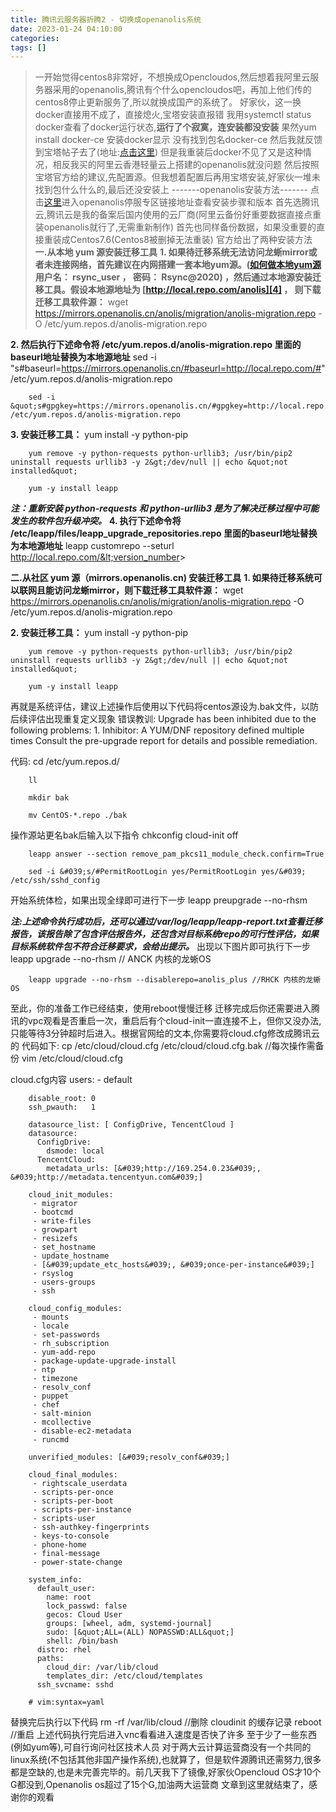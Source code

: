 ```yaml
---
title: 腾讯云服务器折腾2 - 切换成openanolis系统
date: 2023-01-24 04:10:00
categories: 
tags: []
---
```


>一开始觉得centos8非常好，不想换成Opencloudos,然后想着我阿里云服务器采用的openanolis,腾讯有个什么opencloudos吧，再加上他们传的centos8停止更新服务了,所以就换成国产的系统了。
好家伙，这一换docker直接用不成了，直接熄火,宝塔安装直报错
我用systemctl status docker查看了docker运行状态,**运行了个寂寞，连安装都没安装**
果然yum install docker-ce 安装docker显示 没有找到包名docker-ce
然后我就反馈到宝塔帖子去了(地址:[点击这里][1])
但是我重装后docker不见了又是这种情况，相反我买的阿里云香港轻量云上搭建的openanolis就没问题
然后按照宝塔官方给的建议,先配置源。但我想着配置后再用宝塔安装,好家伙一堆未找到包什么什么的,最后还没安装上
-------openanolis安装方法-------
点击[这里][2]进入openanolis停服专区链接地址查看安装步骤和版本
首先选腾讯云,腾讯云是我的备案后国内使用的云厂商(阿里云备份好重要数据直接点重装openanolis就行了,无需重新制作)
首先也同样备份数据，如果没重要的直接重装成Centos7.6(Centos8被删掉无法重装)
官方给出了两种安装方法
**一.从本地 yum 源安装迁移工具**
**1. 如果待迁移系统无法访问龙蜥mirror或者未连接网络，首先建议在内网搭建一套本地yum源。([如何做本地yum源][3] 用户名： rsync_user ， 密码： Rsync@2020) ，然后通过本地源安装迁移工具。假设本地源地址为 [http://local.repo.com/anolis][4] ， 则下载迁移工具软件源：**
        wget https://mirrors.openanolis.cn/anolis/migration/anolis-migration.repo -O /etc/yum.repos.d/anolis-migration.repo

**2. 然后执行下述命令将 /etc/yum.repos.d/anolis-migration.repo 里面的baseurl地址替换为本地源地址**
        sed -i &quot;s#baseurl=https://mirrors.openanolis.cn/#baseurl=http://local.repo.com/#&quot; /etc/yum.repos.d/anolis-migration.repo
        
        sed -i &quot;s#gpgkey=https://mirrors.openanolis.cn/#gpgkey=http://local.repo.com/#&quot; /etc/yum.repos.d/anolis-migration.repo

**3. 安装迁移工具：**
        yum install -y python-pip
        
        yum remove -y python-requests python-urllib3; /usr/bin/pip2 uninstall requests urllib3 -y 2&gt;/dev/null || echo &quot;not installed&quot;
        
        yum -y install leapp

***注：重新安装 python-requests 和 python-urllib3 是为了解决迁移过程中可能发生的软件包升级冲突。***
**4. 执行下述命令将 /etc/leapp/files/leapp_upgrade_repositories.repo 里面的baseurl地址替换为本地源地址**
        leapp customrepo --seturl http://local.repo.com/&lt;version_number&gt;

**二.从社区 yum 源（mirrors.openanolis.cn) 安装迁移工具**
**1. 如果待迁移系统可以联网且能访问龙蜥mirror，则下载迁移工具软件源：**
        wget https://mirrors.openanolis.cn/anolis/migration/anolis-migration.repo -O /etc/yum.repos.d/anolis-migration.repo

**2. 安装迁移工具：**
        yum install -y python-pip
        
        yum remove -y python-requests python-urllib3; /usr/bin/pip2 uninstall requests urllib3 -y 2&gt;/dev/null || echo &quot;not installed&quot;
        
        yum -y install leapp

再就是系统评估，建议上述操作后使用以下代码将centos源设为.bak文件，以防后续评估出现重复定义现象
错误教训:
        Upgrade has been inhibited due to the following problems:
            1. Inhibitor: A YUM/DNF repository defined multiple times
        Consult the pre-upgrade report for details and possible remediation.

代码:
        cd /etc/yum.repos.d/
        
        ll
        
        mkdir bak
        
        mv CentOS-*.repo ./bak

操作源站更名bak后输入以下指令
        chkconfig cloud-init off
        
        leapp answer --section remove_pam_pkcs11_module_check.confirm=True
        
        sed -i &#039;s/#PermitRootLogin yes/PermitRootLogin yes/&#039; /etc/ssh/sshd_config

开始系统体检，如果出现全绿即可进行下一步
        leapp preupgrade --no-rhsm

***注:上述命令执行成功后，还可以通过/var/log/leapp/leapp-report.txt查看迁移报告，该报告除了包含评估报告外，还包含对目标系统repo的可行性评估，如果目标系统软件包不符合迁移要求，会给出提示。***
出现以下图片即可执行下一步
        leapp upgrade --no-rhsm // ANCK 内核的龙蜥OS
        
        leapp upgrade --no-rhsm --disablerepo=anolis_plus //RHCK 内核的龙蜥OS

至此，你的准备工作已经结束，使用reboot慢慢迁移
迁移完成后你还需要进入腾讯的vpc观看是否重启一次，重启后有个cloud-init一直连接不上，但你又没办法,只能等待3分钟超时后进入。根据官网给的文本,你需要将cloud.cfg修改成腾讯云的
代码如下:
        cp /etc/cloud/cloud.cfg /etc/cloud/cloud.cfg.bak //每次操作需备份
        vim /etc/cloud/cloud.cfg

cloud.cfg内容
        users:
         - default
        
        disable_root: 0
        ssh_pwauth:   1
        
        datasource_list: [ ConfigDrive, TencentCloud ]
        datasource:
          ConfigDrive:
            dsmode: local
          TencentCloud:
            metadata_urls: [&#039;http://169.254.0.23&#039;, &#039;http://metadata.tencentyun.com&#039;]
        
        cloud_init_modules:
         - migrator
         - bootcmd
         - write-files
         - growpart
         - resizefs
         - set_hostname
         - update_hostname
         - [&#039;update_etc_hosts&#039;, &#039;once-per-instance&#039;]
         - rsyslog
         - users-groups
         - ssh
        
        cloud_config_modules:
         - mounts
         - locale
         - set-passwords
         - rh_subscription
         - yum-add-repo
         - package-update-upgrade-install
         - ntp
         - timezone
         - resolv_conf
         - puppet
         - chef
         - salt-minion
         - mcollective
         - disable-ec2-metadata
         - runcmd
        
        unverified_modules: [&#039;resolv_conf&#039;]
        
        cloud_final_modules:
         - rightscale_userdata
         - scripts-per-once
         - scripts-per-boot
         - scripts-per-instance
         - scripts-user
         - ssh-authkey-fingerprints
         - keys-to-console
         - phone-home
         - final-message
         - power-state-change
        
        system_info:
          default_user:
            name: root
            lock_passwd: false
            gecos: Cloud User
            groups: [wheel, adm, systemd-journal]
            sudo: [&quot;ALL=(ALL) NOPASSWD:ALL&quot;]
            shell: /bin/bash
          distro: rhel
          paths:
            cloud_dir: /var/lib/cloud
            templates_dir: /etc/cloud/templates
          ssh_svcname: sshd
        
        # vim:syntax=yaml

替换完后执行以下代码
rm -rf /var/lib/cloud //删除 cloudinit 的缓存记录
reboot //重启
上述代码执行完后进入vnc看看进入速度是否快了许多
至于少了一些东西(例如yum等),可自行询问社区技术人员
对于两大云计算运营商没有一个共同的linux系统(不包括其他非国产操作系统),也就算了，但是软件源腾讯还需努力,很多都是空缺的,也是未完善完毕的。前几天我下了镜像,好家伙Opencloud OS才10个G都没到,Openanolis os超过了15个G,加油两大运营商
文章到这里就结束了，感谢你的观看

[1]: https://www.bt.cn/bbs/thread-107128-1-1.html
[2]: https://openanolis.cn/centos-eol#Background
[3]: https://www.yuque.com/anolis-docs/kbase/gkutwr
[4]: http://local.repo.com/anolis
